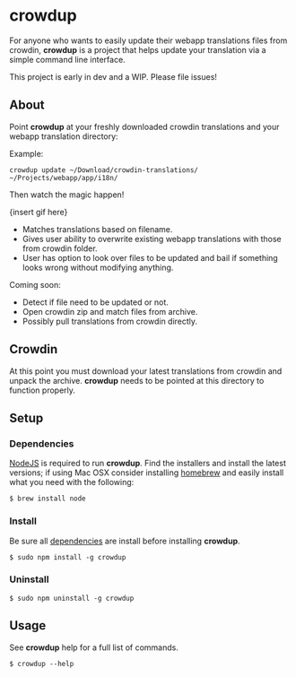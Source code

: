 # crowdup

For anyone who wants to easily update their webapp translations files from crowdin,
**crowdup** is a project that helps update your translation via a simple command line interface.

This project is early in dev and a WIP. Please file issues!

## About

Point **crowdup** at your freshly downloaded crowdin translations and your webapp translation directory:

Example:

```
crowdup update ~/Download/crowdin-translations/ ~/Projects/webapp/app/i18n/
```

Then watch the magic happen!

{insert gif here}

* Matches translations based on filename.
* Gives user ability to overwrite existing webapp translations with those from crowdin folder.
* User has option to look over files to be updated and bail if something looks wrong without modifying anything.

Coming soon:
* Detect if file need to be updated or not.
* Open crowdin zip and match files from archive.
* Possibly pull translations from crowdin directly.

## Crowdin

At this point you must download your latest translations from crowdin and unpack the archive. **crowdup** needs to be pointed at this directory to function properly.

## Setup
### Dependencies

[NodeJS](http://nodejs.org/) is required to run **crowdup**. Find the installers and install the latest versions; if using Mac OSX consider installing [homebrew](http://brew.sh/) and easily install what you need with the following:  


```
$ brew install node
```

### Install

Be sure all [dependencies](#Dependencies) are install before installing **crowdup**.

```
$ sudo npm install -g crowdup
```

### Uninstall

```
$ sudo npm uninstall -g crowdup
```

## Usage
See **crowdup** help for a full list of commands.

```
$ crowdup --help
```
